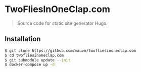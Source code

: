 # TwoFliesInOneClap.com

> Source code for static site generator Hugo.

## Installation

```bash
$ git clone https://github.com/mauvm/twofliesinoneclap.com
$ cd twofliesinoneclap.com
$ git submodule update --init
$ docker-compose up -d
```
